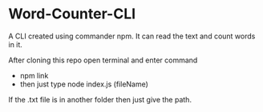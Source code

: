 # Word-Counter-CLI
A CLI created using commander npm. It can read the text and count words in it.

After cloning this repo open terminal and enter command 
* npm link
* then just type node index.js (fileName)

If the .txt file is in another folder then just give the path.
